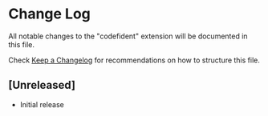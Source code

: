 # Change Log

All notable changes to the "codefident" extension will be documented in this file.

Check [Keep a Changelog](http://keepachangelog.com/) for recommendations on how to structure this file.

## [Unreleased]

- Initial release
